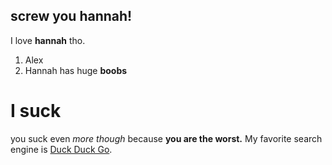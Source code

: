 ## screw you hannah!

I love **hannah** tho.

1. Alex
2. Hannah has huge **boobs**

# I suck

you suck even *more though*
because **you are the worst.**
My favorite search engine is [Duck Duck Go](https://duckduckgo.com).